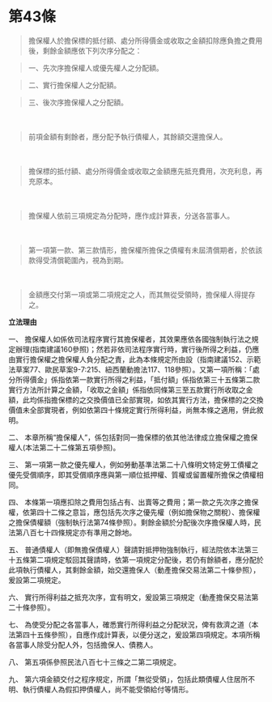 # 第43條　

>擔保權人於擔保標的抵付額、處分所得價金或收取之金額扣除應負擔之費用後，剩餘金額應依下列次序分配之：

>一、先次序擔保權人或優先權人之分配額。

>二、實行擔保權人之分配額。

>三、後次序擔保權人之分配額。

　　
>前項金額有剩餘者，應分配予執行債權人，其餘額交還擔保人。

　　
>擔保標的抵付額、處分所得價金或收取之金額應先抵充費用，次充利息，再充原本。

　　
>擔保權人依前三項規定為分配時，應作成計算表，分送各當事人。

　　
>第一項第一款、第三款情形，擔保權所擔保之債權有未屆清償期者，於依該款得受清償範圍內，視為到期。

　　
>金額應交付第一項或第二項規定之人，而其無從受領時，擔保權人得提存之。


**立法理由**

一、	擔保權人如係依司法程序實行其擔保權者，其效果應依各國強制執行法之規定辦理(指南建議160參照)；然若非依司法程序實行時，實行後所得之利益，仍應由實行擔保權之擔保權人負分配之責，此為本條規定所由設（指南建議152、示範法草案77、歐民草案9-7:215、紐西蘭動擔法117、118參照）。又第一項所稱：「處分所得價金」係指依第一款實行所得之利益，「抵付額」係指依第三十五條第二款實行方法所計算之金額，「收取之金額」係指依同條第三至五款實行所收取之金額，此均係指擔保標的之交換價值已全部實現，如依其實行方法，擔保標的之交換價值未全部實現者，例如依第四十條規定實行所得利益，尚無本條之適用，併此敘明。

二、	本章所稱“擔保權人”，係包括對同一擔保標的依其他法律成立擔保權之擔保權人(本法第二十二條第五項參照)。

三、	第一項第一款之優先權人，例如勞動基準法第二十八條明文特定勞工債權之優先受償順序，即其受償順序應與第一順位抵押權、質權或留置權所擔保之債權相同。

四、	本條第一項應扣除之費用包括占有、出賣等之費用；第一款之先次序之擔保權，依第四十二條之意旨，應包括先次序之優先權（例如擔保物之關稅）、擔保權之擔保債權額（強制執行法第74條參照）。剩餘金額於分配後次序擔保權人時，民法第八百七十四條規定亦有準用之餘地。

五、	普通債權人（即無擔保債權人）聲請對抵押物強制執行，經法院依本法第三十五條第二項規定駁回其聲請時，依第一項規定分配後，若仍有餘額者，應分配於此項執行債權人，其剩餘金額，始交還擔保人（動產擔保交易法第二十條參照），爰設第二項規定。

六、	實行所得利益之抵充次序，宜有明文，爰設第三項規定（動產擔保交易法第二十條參照）。

七、	為使受分配之各當事人，確悉實行所得利益之分配狀況，俾有救濟之道（本法第四十五條參照），自應作成計算表，以便分送之，爰設第四項規定。本項所稱各當事人除受分配人外，包括擔保人、債務人。

八、	第五項係參照民法八百七十三條之二第二項規定。

九、	第六項金額交付之程序規定，所謂「無從受領」，包括此類債權人住居所不明、執行債權人為假扣押債權人，尚不能受領給付等情形。

